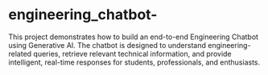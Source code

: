 
# engineering_chatbot-
This project demonstrates how to build an end-to-end Engineering Chatbot using Generative AI. The chatbot is designed to understand engineering-related queries, retrieve relevant technical information, and provide intelligent, real-time responses for students, professionals, and enthusiasts.

